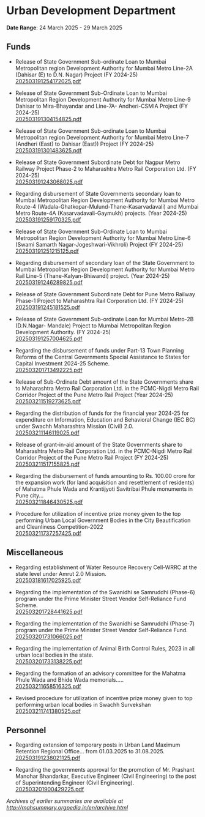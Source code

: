# Urban Development Department

**Date Range**: 24 March 2025 - 29 March 2025


## Funds
- Release of State Government Sub-ordinate Loan to Mumbai Metropolitan region Development Authority for Mumbai Metro Line-2A (Dahisar (E) to D.N. Nagar) Project (FY 2024-25)\
  [202503191254172025.pdf](https://gr.maharashtra.gov.in/Site/Upload/Government%20Resolutions/English/202503191254172025.pdf)

- Release of State Government Sub-Ordinate Loan to Mumbai Metropolitan Region Development Authority for Mumbai Metro Line-9 Dahisar to Mira-Bhayandar and Line-7A- Andheri-CSMIA Project (FY 2024-25)\
  [202503191304154825.pdf](https://gr.maharashtra.gov.in/Site/Upload/Government%20Resolutions/English/202503191304154825.pdf)

- Release of State Government Sub-ordinate Loan to Mumbai Metropolitan region Development Authority for Mumbai Metro Line-7 (Andheri (East) to Dahisar (East)) Project (FY 2024-25)\
  [202503191301483625.pdf](https://gr.maharashtra.gov.in/Site/Upload/Government%20Resolutions/English/202503191301483625.pdf)

- Release of State Government Subordinate Debt for Nagpur Metro Railway Project Phase-2 to Maharashtra Metro Rail Corporation Ltd. (FY 2024-25)\
  [202503191243068025.pdf](https://gr.maharashtra.gov.in/Site/Upload/Government%20Resolutions/English/202503191243068025.pdf)

- Regarding disbursement of State Governments secondary loan to Mumbai Metropolitan Region Development Authority for Mumbai Metro Route-4 (Wadala-Ghatkopar-Mulund-Thane-Kasarvadavali) and Mumbai Metro Route-4A (Kasarvadavali-Gaymukh) projects. (Year 2024-25)\
  [202503191259170325.pdf](https://gr.maharashtra.gov.in/Site/Upload/Government%20Resolutions/English/202503191259170325.pdf)

- Release of State Government Sub-Ordinate Loan to Mumbai Metropolitan Region Development Authority for Mumbai Metro Line-6 (Swami Samarth Nagar-Jogeshwari-Vikhroli) Project (FY 2024-25)\
  [202503191251215125.pdf](https://gr.maharashtra.gov.in/Site/Upload/Government%20Resolutions/English/202503191251215125.pdf)

- Regarding disbursement of secondary loan of the State Government to Mumbai Metropolitan Region Development Authority for Mumbai Metro Rail Line-5 (Thane-Kalyan-Bhiwandi) project. (Year 2024-25)\
  [202503191246289825.pdf](https://gr.maharashtra.gov.in/Site/Upload/Government%20Resolutions/English/202503191246289825.pdf)

- Release of State Government Subordinate Debt for Pune Metro Railway Phase-1 Project to Maharashtra Rail Corporation Ltd. (FY 2024-25)\
  [202503191245181525.pdf](https://gr.maharashtra.gov.in/Site/Upload/Government%20Resolutions/English/202503191245181525.pdf)

- Release of State Government Sub-ordinate Loan for Mumbai Metro-2B (D.N.Nagar- Mandale) Project to Mumbai Metropolitan Region Development Authority. (FY 2024-25)\
  [202503191257004625.pdf](https://gr.maharashtra.gov.in/Site/Upload/Government%20Resolutions/English/202503191257004625.pdf)

- Regarding the disbursement of funds under Part-13 Town Planning Reforms of the Central Governments Special Assistance to States for Capital Investment 2024-25 Scheme.\
  [202503201713492225.pdf](https://gr.maharashtra.gov.in/Site/Upload/Government%20Resolutions/English/202503201713492225.pdf)

- Release of Sub-Ordinate Debt amount of the State Governments share to Maharashtra Metro Rail Corporation Ltd. in the PCMC-Nigdi Metro Rail Corridor Project of the Pune Metro Rail Project (Year 2024-25)\
  [202503211519273625.pdf](https://gr.maharashtra.gov.in/Site/Upload/Government%20Resolutions/English/202503211519273625.pdf)

- Regarding the distribution of funds for the financial year 2024-25 for expenditure on Information, Education and Behavioral Change (IEC  BC) under Swachh Maharashtra Mission (Civil) 2.0.\
  [202503211146119025.pdf](https://gr.maharashtra.gov.in/Site/Upload/Government%20Resolutions/English/202503211146119025.pdf)

- Release of grant-in-aid amount of the State Governments share to Maharashtra Metro Rail Corporation Ltd. in the PCMC-Nigdi Metro Rail Corridor Project of the Pune Metro Rail Project (FY 2024-25)\
  [202503211517155825.pdf](https://gr.maharashtra.gov.in/Site/Upload/Government%20Resolutions/English/202503211517155825.pdf)

- Regarding the disbursement of funds amounting to Rs. 100.00 crore for the expansion work (for land acquisition and resettlement of residents) of Mahatma Phule Wada and Krantijyoti Savitribai Phule monuments in Pune city...\
  [202503211846430525.pdf](https://gr.maharashtra.gov.in/Site/Upload/Government%20Resolutions/English/202503211846430525.pdf)

- Procedure for utilization of incentive prize money given to the top performing Urban Local Government Bodies in the City Beautification and Cleanliness Competition-2022\
  [202503211737257425.pdf](https://gr.maharashtra.gov.in/Site/Upload/Government%20Resolutions/English/202503211737257425.pdf)

## Miscellaneous
- Regarding establishment of Water Resource Recovery Cell-WRRC at the state level under Amrut 2.0 Mission.\
  [202503181617025925.pdf](https://gr.maharashtra.gov.in/Site/Upload/Government%20Resolutions/English/202503181617025925.pdf)

- Regarding the implementation of the Swanidhi se Samruddhi (Phase-6) program under the Prime Minister Street Vendor Self-Reliance Fund Scheme.\
  [202503201728441625.pdf](https://gr.maharashtra.gov.in/Site/Upload/Government%20Resolutions/English/202503201728441625.pdf)

- Regarding the implementation of the Swanidhi se Samruddhi (Phase-7) program under the Prime Minister Street Vendor Self-Reliance Fund.\
  [202503201731066025.pdf](https://gr.maharashtra.gov.in/Site/Upload/Government%20Resolutions/English/202503201731066025.pdf)

- Regarding the implementation of Animal Birth Control Rules, 2023 in all urban local bodies in the state.\
  [202503201733138225.pdf](https://gr.maharashtra.gov.in/Site/Upload/Government%20Resolutions/English/202503201733138225.pdf)

- Regarding the formation of an advisory committee for the Mahatma Phule Wada and Bhide Wada memorials.....\
  [202503211658516325.pdf](https://gr.maharashtra.gov.in/Site/Upload/Government%20Resolutions/English/202503211658516325.pdf)

- Revised procedure for utilization of incentive prize money given to top performing urban local bodies in Swachh Survekshan\
  [202503211741380525.pdf](https://gr.maharashtra.gov.in/Site/Upload/Government%20Resolutions/English/202503211741380525.pdf)

## Personnel
- Regarding extension of temporary posts in Urban Land Maximum Retention Regional Office... from 01.03.2025 to 31.08.2025.\
  [202503191238021125.pdf](https://gr.maharashtra.gov.in/Site/Upload/Government%20Resolutions/English/202503191238021125.pdf)

- Regarding the governments approval for the promotion of Mr. Prashant Manohar Bhandarkar, Executive Engineer (Civil Engineering) to the post of Superintending Engineer (Civil Engineering).\
  [202503201900429225.pdf](https://gr.maharashtra.gov.in/Site/Upload/Government%20Resolutions/English/202503201900429225.pdf)


*Archives of earlier summaries are available at http://mahsummary.orgpedia.in/en/archive.html*